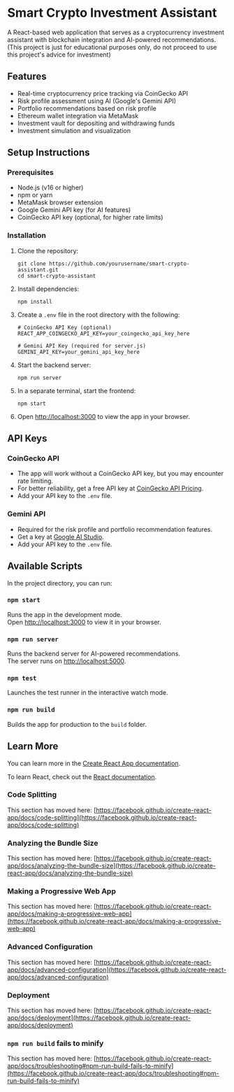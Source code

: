 # Smart Crypto Investment Assistant

A React-based web application that serves as a cryptocurrency investment assistant with blockchain integration and AI-powered recommendations.
(This project is just for educational purposes only, do not proceed to use this project's advice for investment)

## Features

- Real-time cryptocurrency price tracking via CoinGecko API
- Risk profile assessment using AI (Google's Gemini API)
- Portfolio recommendations based on risk profile
- Ethereum wallet integration via MetaMask
- Investment vault for depositing and withdrawing funds
- Investment simulation and visualization

## Setup Instructions

### Prerequisites

- Node.js (v16 or higher)
- npm or yarn
- MetaMask browser extension
- Google Gemini API key (for AI features)
- CoinGecko API key (optional, for higher rate limits)

### Installation

1. Clone the repository:
   ```
   git clone https://github.com/yourusername/smart-crypto-assistant.git
   cd smart-crypto-assistant
   ```

2. Install dependencies:
   ```
   npm install
   ```

3. Create a `.env` file in the root directory with the following:
   ```
   # CoinGecko API Key (optional)
   REACT_APP_COINGECKO_API_KEY=your_coingecko_api_key_here
   
   # Gemini API Key (required for server.js)
   GEMINI_API_KEY=your_gemini_api_key_here
   ```

4. Start the backend server:
   ```
   npm run server
   ```

5. In a separate terminal, start the frontend:
   ```
   npm start
   ```

6. Open [http://localhost:3000](http://localhost:3000) to view the app in your browser.

## API Keys

### CoinGecko API
- The app will work without a CoinGecko API key, but you may encounter rate limiting.
- For better reliability, get a free API key at [CoinGecko API Pricing](https://www.coingecko.com/en/api/pricing).
- Add your API key to the `.env` file.

### Gemini API
- Required for the risk profile and portfolio recommendation features.
- Get a key at [Google AI Studio](https://ai.google.dev/).
- Add your API key to the `.env` file.

## Available Scripts

In the project directory, you can run:

### `npm start`

Runs the app in the development mode.\
Open [http://localhost:3000](http://localhost:3000) to view it in your browser.

### `npm run server`

Runs the backend server for AI-powered recommendations.\
The server runs on [http://localhost:5000](http://localhost:5000).

### `npm test`

Launches the test runner in the interactive watch mode.

### `npm run build`

Builds the app for production to the `build` folder.

## Learn More

You can learn more in the [Create React App documentation](https://facebook.github.io/create-react-app/docs/getting-started).

To learn React, check out the [React documentation](https://reactjs.org/).

### Code Splitting

This section has moved here: [https://facebook.github.io/create-react-app/docs/code-splitting](https://facebook.github.io/create-react-app/docs/code-splitting)

### Analyzing the Bundle Size

This section has moved here: [https://facebook.github.io/create-react-app/docs/analyzing-the-bundle-size](https://facebook.github.io/create-react-app/docs/analyzing-the-bundle-size)

### Making a Progressive Web App

This section has moved here: [https://facebook.github.io/create-react-app/docs/making-a-progressive-web-app](https://facebook.github.io/create-react-app/docs/making-a-progressive-web-app)

### Advanced Configuration

This section has moved here: [https://facebook.github.io/create-react-app/docs/advanced-configuration](https://facebook.github.io/create-react-app/docs/advanced-configuration)

### Deployment

This section has moved here: [https://facebook.github.io/create-react-app/docs/deployment](https://facebook.github.io/create-react-app/docs/deployment)

### `npm run build` fails to minify

This section has moved here: [https://facebook.github.io/create-react-app/docs/troubleshooting#npm-run-build-fails-to-minify](https://facebook.github.io/create-react-app/docs/troubleshooting#npm-run-build-fails-to-minify)
